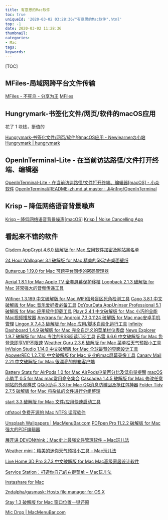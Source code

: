 ```yaml
---
title: 有意思的Mac软件
toc: true
uniqueId: '2020-03-02 03:28:36/"有意思的Mac软件".html'
top: -1
date: 2020-03-02 11:28:36
thumbnail:
categories:
- Mac
tags:
keywords:
---
```



[TOC]

<!--more-->



## MFiles-局域网跨平台文件传输

[MFiles - 不死鸟 - 分享为王](https://hao.su/3449/)
[MFiles](http://mfiles.maokebing.com/)

## Hungrymark-书签化文件/网页/软件的macOS应用

花了 1 块钱，挺值的

[Hungrymark-书签化文件/网页/软件的macOS应用 - Newlearnerの小站](https://www.newlearner.site/2019/10/20/hungrymark.html)
[Hungrymark | hungrymark](https://zhengying.github.io/hungrymark/)

## OpenInTerminal-Lite - 在当前访达路径/文件打开终端、编辑器

[OpenInTerminal-Lite - 在当前访达路径/文件打开终端、编辑器[macOS] - 小众软件](https://www.appinn.com/openinterminal-lite/)
[OpenInTerminal/README-zh.md at master · Ji4n1ng/OpenInTerminal](https://github.com/Ji4n1ng/OpenInTerminal/blob/master/Resources/README-zh.md)

## Krisp – 降低网络语音背景噪声

[Krisp – 降低网络语音背景噪声[macOS]](http://www.apprcn.com/krisp.html)
[Krisp | Noise Cancelling App](https://krisp.ai/)



## 看起来不错的软件

[Cisdem AppCrypt 4.6.0 破解版 for Mac 应用软件加密及网站黑名单](https://www.macwk.com/soft/cisdem-appcrypt)

[24 Hour Wallpaper 3.1 破解版 for Mac 精美的5K动态桌面壁纸](https://www.macwk.com/soft/24-hour-wallpaper)

[Buttercup 1.19.0 for Mac 可跨平台同步的密码管理器](https://www.macwk.com/soft/buttercup)

[Aerial 1.8.1 for Mac Apple TV 全套屏幕保护移植](https://www.macwk.com/soft/aerial)
[Loopback 2.1.3 破解版 for Mac 非常强大的音频传递工具](https://www.macwk.com/soft/loopback)

[Wifiner 1.3.189 中文破解版 for Mac WIFI信号盲区死角检测工具](https://www.macwk.com/soft/wifiner)
[Capo 3.8.1 中文破解版 for Mac 音乐爱好者必备工具](https://www.macwk.com/soft/capo)
[DoYourData AppUninser Professional 5.1 破解版 for Mac 应用软件卸载工具](https://www.macwk.com/soft/doyourdata-appuninser)
[Playr 2.4.1 中文破解版 for Mac 小巧的全能Mac视频播放器](https://www.macwk.com/soft/playr)
[Anytrans for Android 7.3.0.1124 破解版 for Mac mac安卓手机管理](https://www.macwk.com/soft/anytrans-for-android)
[Lingon X 7.4.3 破解版 for Mac 应用/脚本自动化运行工具](https://www.macwk.com/soft/lingon-x)
[Infinity Dashboard 1.4.9 破解版 for Mac 完全自定义的菜单栏仪表盘](https://www.macwk.com/soft/infinity-dashboard)
[News Explorer 1.9.7 破解版 for Mac 专注的RSS阅读订阅工具](https://www.macwk.com/soft/news-explorer)
[迅雷 6.6.6 中文破解版 for Mac 免登录即享VIP不限速](https://www.macwk.com/soft/thunder)
[Weather Guru 2.3.6 破解版 for Mac 菜单栏天气预报小工具](https://www.macwk.com/soft/weather-guru)
[InVision Studio 1.14.0 中文破解版 for Mac 全球最赞的界面设计工具](https://www.macwk.com/soft/invision-studio)
[ApowerREC 1.2.7.10 中文破解版 for Mac 专业的mac屏幕录像工具](https://www.macwk.com/soft/apowerrec)
[Canary Mail 2.21 中文破解版 for Mac 很漂亮的邮箱客户端](https://www.macwk.com/soft/canary-mail)



[Battery Stats for AirPods 1.0 for Mac AirPods电量百分比及低电量提醒](https://www.macwk.com/soft/battery-stats-for-airpods)
[macOS小助手 0.5 for Mac mac常用命令集合](https://www.macwk.com/soft/macos-assistant-macwk)
[Cascadea 1.4.5 破解版 for Mac 修改任意网站的外观样式](https://www.macwk.com/soft/cascadea)
[QQ小助手 3.3 for Mac QQ消息防撤回及抢红包神器](https://www.macwk.com/soft/qq-extension)
[Folder Tidy 2.7.5 破解版 for Mac 将杂乱的文件进行分组整理](https://www.macwk.com/soft/folder-tidy)

[start 3.3 破解版 for Mac 文件/应用快速启动工具](https://www.macwk.com/soft/start)

[ntfstool 免费开源的 Mac NTFS 读写软件](https://github.com/ntfstool/ntfstool/blob/master/README-CN.md)



[Unsplash Wallpapers | MacMenuBar.com](https://macmenubar.com/unsplash-wallpapers/)
[PDFpen Pro 11.2.2 破解版 for Mac 强大的PDF编辑器](https://www.macwk.com/soft/pdfpen)

[展开讲 DEVONthink：Mac史上最强文件管理软件 – Mac玩儿法](https://www.waerfa.com/devonthink-deep-review-one)

[Weather mini：精美的迷你天气预报小工具 – Mac玩儿法](https://www.waerfa.com/weather-mini-review)

[Live Home 3D Pro 3.7.3 中文破解版 for Mac Mac高级家居设计软件](https://www.macwk.com/soft/live-home-3d)

[Service Station：打造你自己的右键菜单 – Mac玩儿法](https://www.waerfa.com/service-station-review)

[Instashare for Mac](http://instashareapp.com/mac.html)



[2ndalpha/gasmask: Hosts file manager for OS X](https://github.com/2ndalpha/gasmask)

[Stay 1.3 破解版 for Mac 窗口位置一键还原](https://www.macwk.com/soft/stay)

[Mic Drop | MacMenuBar.com](https://macmenubar.com/mic-drop/)
